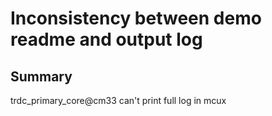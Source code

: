 # Inconsistency between demo readme and output log
## Summary
trdc_primary_core@cm33 can't print full log in mcux